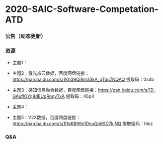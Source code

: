 # 2020-SAIC-Software-Competation-ATD
### 公告（动态更新）


### 资源

* 主题1：

* 主题2：激光点云数据，百度网盘链接：https://pan.baidu.com/s/1Kh39Qi8m33kA_gTqu7NQAQ 提取码：0s4b

* 主题3：感知信息融合数据，百度网盘链接：https://pan.baidu.com/s/1D-GAufIOYq8dEUgRoqvTxA  提取码：46p4

* 主题4：

* 主题5：V2X数据，百度网盘链接：https://pan.baidu.com/s/1l1qKB99n1DeuQn6SD7kjNQ  提取密码：hloz

### Q&A

